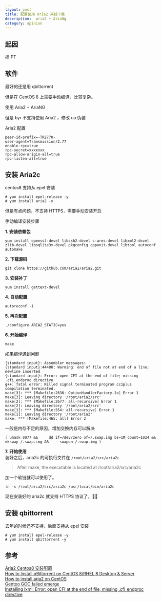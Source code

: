 ```yaml
---
layout: post
title: 配置使用 Aria2 离线下载
description:  aria2 + AriaNg
category: opinion
---
```


## 起因

挂 PT

## 软件

最好的还是用 qbittorrent

但是在 CentOS 8 上需要手动编译，比较复杂。

使用 Aria2 + AriaNG


但是 byr 不支持使用 Aria2 ，修改 ua 伪装

Aria2 配置

```
peer-id-prefix=-TR2770-
user-agent=Transmission/2.77
enable-rpc=true
rpc-secret=xxxxxxx
rpc-allow-origin-all=true
rpc-listen-all=true
```

## 安装 Aria2c

centos8 支持从 epel 安装

```
# yum install epel-release -y
# yum install aria2 -y
```

但是有点问题，不支持 HTTPS，需要手动安装开启

手动编译安装步骤

**1. 安装依赖包**

```
yum install openssl-devel libssh2-devel c-ares-devel libxml2-devel zlib-devel libsqlite3x-devel pkgconfig cppunit-devel libtool autoconf automake
```

**2. 下载源码**
```
git clone https://github.com/aria2/aria2.git
```

**3. 安装补丁**
```
yum install gettext-devel
```

**4. 自动配置**
```
autoreconf -i
```

**5. 再次配置**
```
./configure ARIA2_STATIC=yes
```

**6. 开始编译**
```
make
```

如果编译遇到问题

```
{standard input}: Assembler messages:
{standard input}:44480: Warning: end of file not at end of a line; newline inserted
{standard input}: Error: open CFI at the end of file; missing .cfi_endproc directive
g++: fatal error: Killed signal terminated program cc1plus
compilation terminated.
make[3]: *** [Makefile:2636: OptionHandlerFactory.lo] Error 1
make[3]: Leaving directory '/root/aria2/src'
make[2]: *** [Makefile:2677: all-recursive] Error 1
make[2]: Leaving directory '/root/aria2/src'
make[1]: *** [Makefile:554: all-recursive] Error 1
make[1]: Leaving directory '/root/aria2'
make: *** [Makefile:465: all] Error 2
```

一般是内存不足的原因，增加交换内存可以解决
```
( umask 0077 &&     dd if=/dev/zero of=/.swap.img bs=1M count=1024 &&     mkswap /.swap.img &&     swapon /.swap.img )
```

**7. 开始使用**  
装好之后，aria2c 的可执行文件在 `/root/aria2/src/aria2c`
> After make, the executable is located at /root/aria2/src/aria2c

加一个软链就可以使用了。

```
ln -s /root/aria2/src/aria2c /usr/local/bin/aria2c
```

现在安装好的 aria2c 就支持 HTTPS 协议了。🚀🚀

## 安装 qbittorrent

去年的时候还不支持，后面支持从 epel 安装

```
# yum install epel-release -y 
# yum install qbittorrent -y
```

## 参考

[Aria2 Centos8 安装配置](https://www.bbsmax.com/A/obzbPw1j5E/)    
[How to Install qBittorrent on CentOS 8/RHEL 8 Desktop & Server](https://www.linuxbabe.com/redhat/install-qbittorrent-centos-8-rhel-8)  
[How to install aria2 on CentOS](http://tutorialspots.com/how-to-install-aria2-on-centos-4179.html)    
[Gentoo GCC failed emerge](https://stackoverflow.com/questions/25575756/gentoo-gcc-failed-emerge/25584112#25584112)   
[Installing lxml: Error: open CFI at the end of file; missing .cfi_endproc directive](https://stackoverflow.com/questions/37128813/installing-lxml-error-open-cfi-at-the-end-of-file-missing-cfi-endproc-direct)  
